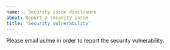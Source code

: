 ```yaml
---
name: ⚠️ Security issue disclosure
about: Report a security issue
title: 'Security vulnerability'
---
```


Please email us/me in order to report the security vulnerability.
